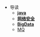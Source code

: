 <!-- docs/_sidebar.md -->
* 导读
	* [**java**](java/DesignPatterns/README.md)
	* [**网络安全**](网络安全/REDEME) 
    * [**BigData**](BigData/README.md)
    * [MQ](MQ/README.md)

